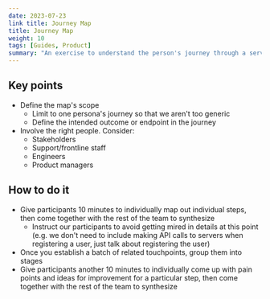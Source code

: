 ```yaml
---
date: 2023-07-23
link title: Journey Map
title: Journey Map
weight: 10
tags: [Guides, Product]
summary: "An exercise to understand the person's journey through a service."
---
```


## Key points

- Define the map's scope
    - Limit to one persona's journey so that we aren't too generic
    - Define the intended outcome or endpoint in the journey
- Involve the right people. Consider:
    - Stakeholders
    - Support/frontline staff
    - Engineers
    - Product managers

## How to do it

- Give participants 10 minutes to individually map out individual steps, then come together with the rest of the team to synthesize
    - Instruct our participants to avoid getting mired in details at this point (e.g. we don't need to include making API calls to servers when registering a user, just talk about registering the user)
- Once you establish a batch of related touchpoints, group them into stages
- Give participants another 10 minutes to individually come up with pain points and ideas for improvement for a particular step, then come together with the rest of the team to synthesize